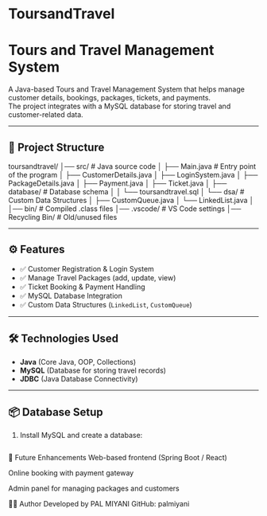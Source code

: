 # ToursandTravel
# Tours and Travel Management System

A Java-based Tours and Travel Management System that helps manage customer details, bookings, packages, tickets, and payments.  
The project integrates with a MySQL database for storing travel and customer-related data.

---

## 📂 Project Structure
toursandtravel/
│── src/ # Java source code
│ ├── Main.java # Entry point of the program
│ ├── CustomerDetails.java
│ ├── LoginSystem.java
│ ├── PackageDetails.java
│ ├── Payment.java
│ ├── Ticket.java
│ ├── database/ # Database schema
│ │ └── toursandtravel.sql
│ └── dsa/ # Custom Data Structures
│ ├── CustomQueue.java
│ └── LinkedList.java
│
│── bin/ # Compiled .class files
│── .vscode/ # VS Code settings
│── Recycling Bin/ # Old/unused files

---

## ⚙️ Features
- ✅ Customer Registration & Login System  
- ✅ Manage Travel Packages (add, update, view)  
- ✅ Ticket Booking & Payment Handling  
- ✅ MySQL Database Integration  
- ✅ Custom Data Structures (`LinkedList`, `CustomQueue`)  

---

## 🛠️ Technologies Used
- **Java** (Core Java, OOP, Collections)  
- **MySQL** (Database for storing travel records)  
- **JDBC** (Java Database Connectivity)  

---

## 📦 Database Setup
1. Install MySQL and create a database:
   ```sql CREATE DATABASE toursandtravel;

📌 Future Enhancements
Web-based frontend (Spring Boot / React)

Online booking with payment gateway

Admin panel for managing packages and customers

👨‍💻 Author
Developed by PAL MIYANI
GitHub: palmiyani
